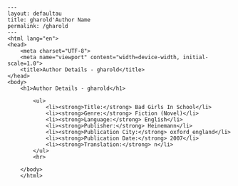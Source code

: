 
    ---
    layout: defaultau
    title: gharold'Author Name 
    permalink: /gharold
    ---
    <html lang="en">
    <head>
        <meta charset="UTF-8">
        <meta name="viewport" content="width=device-width, initial-scale=1.0">
        <title>Author Details - gharold</title>
    </head>
    <body>
        <h1>Author Details - gharold</h1>
        
            <ul>
                <li><strong>Title:</strong> Bad Girls In School</li>
                <li><strong>Genre:</strong> Fiction (Novel)</li>
                <li><strong>Language:</strong> English</li>
                <li><strong>Publisher:</strong> Heinemann</li>
                <li><strong>Publication City:</strong> oxford_england</li>
                <li><strong>Publication Date:</strong> 2007</li>
                <li><strong>Translation:</strong> n</li>
            </ul>
            <hr>
            
        </body>
        </html>
        